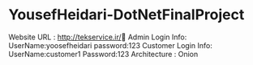 # YousefHeidari-DotNetFinalProject
Website URL : http://tekservice.ir/
َAdmin Login Info:
UserName:yoosefheidari
password:123
Customer Login Info:
UserName:customer1
Password:123
Architecture : Onion
